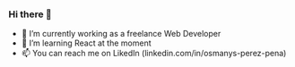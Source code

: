### Hi there 👋

- 🔭 I’m currently working as a freelance Web Developer
- 🌱 I’m learning React at the moment
- 📫 You can reach me on LikedIn (linkedin.com/in/osmanys-perez-pena)

<!--
**Osmanys-Perez/Osmanys-Perez** is a ✨ _special_ ✨ repository because its `README.md` (this file) appears on your GitHub profile.

Here are some ideas to get you started:



- 👯 I’m looking to collaborate on ...
- 🤔 I’m looking for help with ...
- 💬 Ask me about ...
- 📫 How to reach me: ...
- 😄 Pronouns: ...
- ⚡ Fun fact: ...
-->
